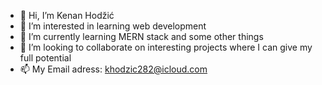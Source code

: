 - 👋 Hi, I’m Kenan Hodžić
- 👀 I’m interested in learning web development 
- 🌱 I’m currently learning MERN stack and some other things
- 💞️ I’m looking to collaborate on interesting projects where I can give my full potential
- 📫 My Email adress: khodzic282@icloud.com

<!---
Kenciii/Kenciii is a ✨ special ✨ repository because its `README.md` (this file) appears on your GitHub profile.
You can click the Preview link to take a look at your changes.
--->
